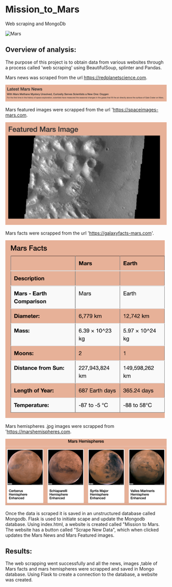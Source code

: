 # Mission_to_Mars

Web scraping and MongoDb

![Mars](https://www.science.org.au/curious/sites/default/files/article-banner-image/2-mars-banner.jpg)

## Overview of analysis:

The purpose of this project is to obtain data from various websites through a process called 'web scraping' using BeautifulSoup, splinter and Pandas.

Mars news was scraped from the url https://redplanetscience.com.  

![Mars_news](Resources/Mars_news.png)

Mars featured images were scrapped from the url 'https://spaceimages-mars.com.  

![Mars_images](Resources/Mars_images.png)

Mars facts were scrapped from the url 'https://galaxyfacts-mars.com'. 

![Mars_facts_table](Resources/Mars_facts.png)

Mars hemispheres .jpg images were scrapped from 'https://marshemispheres.com.

![Mars_hemispheres](Resources/Mars_hemispheres.png)

Once the data is scraped it is saved in an unstructured database called Mongodb. Flask is used to initiate scape and update the Mongodb database. Using index.html, a website is created called "Mission to Mars. The website has a button called "Scrape New Data", which when clicked updates the Mars News and Mars Featured images.

## Results:

The web scrapping went successfully and all the news, images ,table of Mars facts and mars hemispheres were scrapped and saved in Mongo database. Using Flask to create a connection to the database, a website was created.
